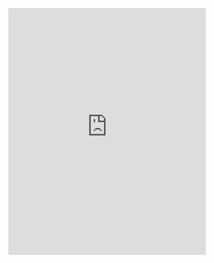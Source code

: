 
<div>
<iframe 
src="https://gzinetechnologyllc.sharefile.com/remoteupload/99522d6d-d035-48d7-99fb-76d4fba57487" 
frameborder="0" width="400px" height="500px" scrolling="auto" 
id="sfRemoteUploadFrame"></iframe>
</div>
